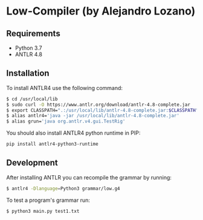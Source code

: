 # Low-Compiler (by Alejandro Lozano)

## Requirements
- Python 3.7
- ANTLR 4.8

## Installation
To install ANTLR4 use the following command:

```bash
$ cd /usr/local/lib
$ sudo curl -O https://www.antlr.org/download/antlr-4.8-complete.jar
$ export CLASSPATH=".:/usr/local/lib/antlr-4.8-complete.jar:$CLASSPATH"
$ alias antlr4='java -jar /usr/local/lib/antlr-4.8-complete.jar'
$ alias grun='java org.antlr.v4.gui.TestRig'
```
You should also install ANTLR4 python runtime in PIP:

```bash
pip install antlr4-python3-runtime
```

## Development
After installing ANTLR you can recompile the grammar by running:

```bash
$ antlr4 -Dlanguage=Python3 grammar/low.g4
```

To test a program's grammar run:

```bash
$ python3 main.py test1.txt
```
